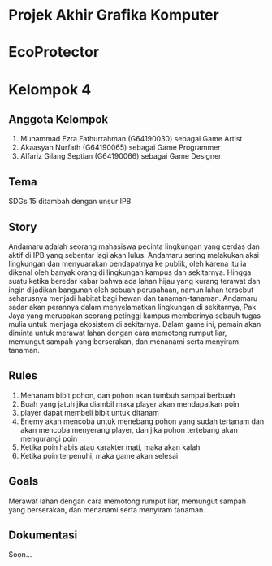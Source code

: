 <h1>Projek Akhir Grafika Komputer</h1>

# EcoProtector
	
<h1>Kelompok 4</h1>

<h2>Anggota Kelompok</h2>

1. Muhammad Ezra Fathurrahman (G64190030) sebagai Game Artist
2. Akaasyah Nurfath (G64190065) sebagai Game Programmer
3. Alfariz Gilang Septian (G64190066) sebagai Game Designer

<h2>Tema</h2>
SDGs 15 ditambah dengan unsur IPB

<h2>Story</h2>
Andamaru adalah seorang mahasiswa pecinta lingkungan yang cerdas dan aktif di IPB yang sebentar lagi akan lulus. Andamaru sering melakukan aksi lingkungan dan menyuarakan pendapatnya ke publik, oleh karena itu ia dikenal oleh banyak orang di lingkungan kampus dan sekitarnya. Hingga suatu ketika beredar kabar bahwa ada lahan hijau yang kurang terawat dan ingin dijadikan bangunan oleh sebuah perusahaan, namun lahan tersebut seharusnya menjadi habitat bagi hewan dan tanaman-tanaman. Andamaru sadar akan perannya dalam menyelamatkan lingkungan di sekitarnya, Pak Jaya yang merupakan seorang petinggi kampus memberinya sebauh tugas mulia untuk menjaga ekosistem di sekitarnya.
Dalam game ini, pemain akan diminta untuk merawat lahan dengan cara memotong rumput liar, memungut sampah yang berserakan, dan menanami serta menyiram tanaman. 

<h2>Rules</h2>

1. Menanam bibit pohon, dan pohon akan tumbuh sampai berbuah
2. Buah yang jatuh jika diambil maka player akan mendapatkan poin
3. player dapat membeli bibit untuk ditanam
4. Enemy akan mencoba untuk menebang pohon yang sudah tertanam dan akan mencoba menyerang player, dan jika pohon tertebang akan mengurangi poin
5. Ketika poin habis atau karakter mati, maka akan kalah
6. Ketika poin terpenuhi, maka game akan selesai

<h2>Goals</h2>

Merawat lahan dengan cara memotong rumput liar, memungut sampah yang berserakan, dan menanami serta menyiram tanaman.

<h2>Dokumentasi</h2>
Soon...
